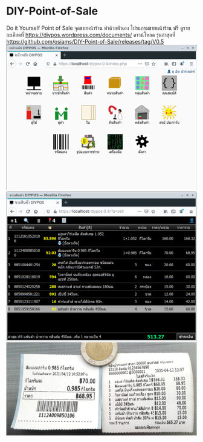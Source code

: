 # DIY-Point-of-Sale
Do it Yourself Point of Sale จุดขายหน้าร้าน ทำด้วยตัวเอง
โปรแกรมขายหน้าร้าน ฟรี
ดูรายละเอียดที่ https://diypos.wordpress.com/documents/
ดาวน์โหลด รุ่นล่าสุดที่ https://github.com/osiams/DIY-Point-of-Sale/releases/tag/V0.5
![ภาพตัวอย่าง](https://raw.githubusercontent.com/osiams/DIY-Point-of-Sale/main/img/simple/Screenshot_2021-04-12_10-07-52.png)
![ภาพตัวอย่าง](https://raw.githubusercontent.com/osiams/DIY-Point-of-Sale/main/img/simple/Screenshot2.png)
![ภาพตัวอย่าง](https://raw.githubusercontent.com/osiams/DIY-Point-of-Sale/main/img/simple/Screenshot3.png)


